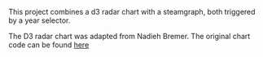 This project combines a d3 radar chart with a steamgraph, both triggered by a year selector.

The D3 radar chart was adapted from Nadieh Bremer.
The original chart code can be found [here](https://gist.github.com/nbremer/21746a9668ffdf6d8242#file-radarchart-js)
